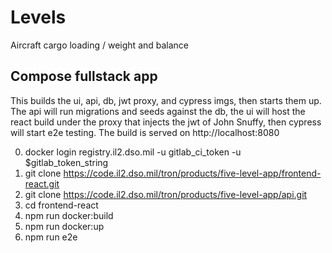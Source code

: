 # Levels

Aircraft cargo loading / weight and balance

## Compose fullstack app

This builds the ui, api, db, jwt proxy, and cypress imgs, then starts them up. The api will run migrations and seeds against the db, the ui will host the react build under the proxy that injects the jwt of John Snuffy, then cypress will start e2e testing. The build is served on http://localhost:8080

0. docker login registry.il2.dso.mil -u gitlab_ci_token -u $gitlab_token_string
1. git clone https://code.il2.dso.mil/tron/products/five-level-app/frontend-react.git
2. git clone https://code.il2.dso.mil/tron/products/five-level-app/api.git
3. cd frontend-react
4. npm run docker:build
5. npm run docker:up
6. npm run e2e

